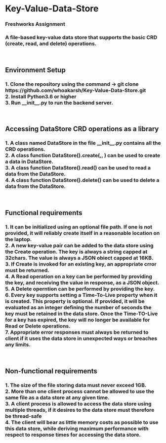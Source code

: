 <h1>Key-Value-Data-Store</h1>
<h3>Freshworks Assignment</h3>
<h3>A file-based key-value data store that supports the basic CRD (create, read, and delete) operations.
</h3>
<br>
<h2>Environment Setup</h2>
<h3>
1. Clone the repository using the command -> git clone https://github.com/whoakarsh/Key-Value-Data-Store.git <br>
2. Install Python3.6 or higher <br>
3. Run __init__.py to run the backend server.
</h3>
<br>
<h2>Accessing DataStore CRD operations as a library</h2>
<h3>
1. A class named DataStore in the file __init__.py contains all the CRD operations.<br>
2. A class function DataStore(<file_path>).create(<key>,<value>, <time_to_live>) can be used to create a data in DataStore.<br>
3. A class function DataStore(<file_path>).read(<key>) can be used to read a data from the DataStore.<br>
4. A class function DataStore(<file_path>).delete(<key>) can be used to delete a data from the DataStore.<br>
</h3>
<br>
<h2>Functional requirements</h2>
<h3>
1. It can be initialized using an optional file path. If one is not provided, it will reliably create itself in a reasonable location on the laptop.<br>
2. A new key-value pair can be added to the data store using the Create operation. The key is always a string capped at 32chars. The value is always a JSON obiect capped at 16KB.<br>
3. If Create is invoked for an existing key, an appropriate crror must be returned.<br>
4. A Read operation on a key can be performed by providing the key, and receiving the value in response, as a JSON object.<br>
5. A Delete operntion can be performed by providing the key.<br>
6. Every key supports setting a Time-To-Live property when it is created. This property is optional. If provided, it will be evaluated as an integer defining the number of seconds the key must be retained in the data store. Once the Time-TO-Live for a key has expired, the key will no longer be available for Read or Delete operations.<br>
7. Appropriate error responses must always be returned to client if it uses the data store in unexpected ways or breaches any limits.
</h3>
<br>
<h2>Non-functional requirements</h2>
<h3>
1. The size of the file storing data must never exceed 1GB.<br>
2. More than one client process cannot be allowed to use the same file as a data store at any given time.<br>
3. A client process is allowed to access the data store using multiple threads, if it desires to the data store must therefore be thread-safe <br>
4. The client will bear as little memory costs as possible to use this data store, while deriving maximum performance with respect to response times for accessing the data store.
</h3>